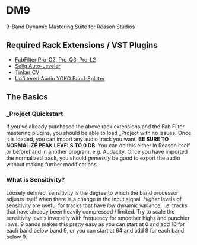 # DM9
9-Band Dynamic Mastering Suite for Reason Studios

## Required Rack Extensions / VST Plugins
 - [FabFilter Pro-C2, Pro-Q3, Pro-L2](https://www.fabfilter.com/products#mixing-and-mastering)
 - [Selig Auto-Leveler](https://www.reasonstudios.com/shop/rack-extension/selig-leveler/)
 - [Tinker CV](https://www.reasonstudios.com/shop/rack-extension/tinker-cv-math-assistant/)
 - [Unfiltered Audio YOKO Band-Splitter](https://www.reasonstudios.com/shop/rack-extension/yoko-band-splitter/)

## The Basics

### _Project Quickstart

If you've already purchased the above rack extensions and the Fab Filter mastering plugins, you should be able to load _Project with no issues.
Once it is loaded, you can import any audio track you want. **BE SURE TO NORMALIZE PEAK LEVELS TO 0 DB**. You can do this either in Reason itself
or beforehand in another program, e.g. Audacity. Once you have imported the normalized track, you should *generally* be good to export the audio without making further
modifications.

### What is Sensitivity?

Loosely defined, sensitivity is the degree to which the band processor adjusts itself when there is a change in the input signal. *Higher* levels of sensitivity are useful 
for tracks that have *low* dynamic variance, i.e. tracks that have already been heavily compressed / limited. Try to scale the sensitivity levels inversely with frequency for
smoother highs and punchier lows. 9 bands makes this pretty easy as you can start at 0 and add 16 for each band below band 9, or you can start at 64 and add 8 for each band below 9.
